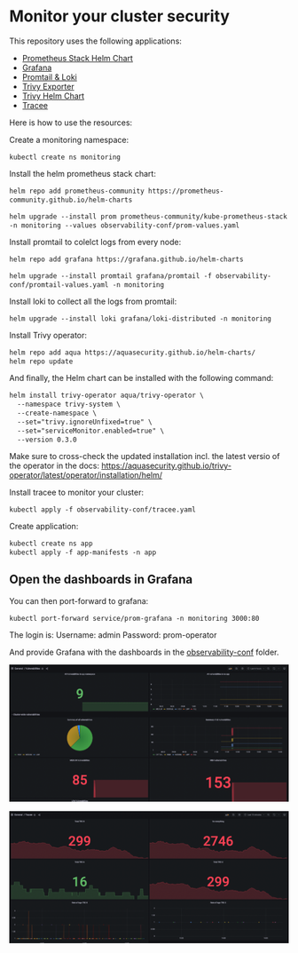 # Monitor your cluster security

This repository uses the following applications:
- [Prometheus Stack Helm Chart](https://github.com/prometheus-community/helm-charts/tree/main/charts/kube-prometheus-stack)
- [Grafana](https://grafana.com/)
- [Promtail & Loki](https://grafana.com/oss/loki/)
- [Trivy Exporter](https://github.com/giantswarm/starboard-exporter)
- [Trivy Helm Chart](https://github.com/aquasecurity/trivy-operator)
- [Tracee](https://github.com/aquasecurity/tracee)

Here is how to use the resources:

Create a monitoring namespace:
```
kubectl create ns monitoring
```

Install the helm prometheus stack chart:

```
helm repo add prometheus-community https://prometheus-community.github.io/helm-charts
```

```
helm upgrade --install prom prometheus-community/kube-prometheus-stack -n monitoring --values observability-conf/prom-values.yaml
```

Install promtail to colelct logs from every node:

```
helm repo add grafana https://grafana.github.io/helm-charts
```


```
helm upgrade --install promtail grafana/promtail -f observability-conf/promtail-values.yaml -n monitoring
```

Install loki to collect all the logs from promtail:
```
helm upgrade --install loki grafana/loki-distributed -n monitoring
```

Install Trivy operator:
```
helm repo add aqua https://aquasecurity.github.io/helm-charts/
helm repo update
```

And finally, the Helm chart can be installed with the following command:

```
helm install trivy-operator aqua/trivy-operator \
  --namespace trivy-system \
  --create-namespace \
  --set="trivy.ignoreUnfixed=true" \
  --set="serviceMonitor.enabled=true" \
  --version 0.3.0
```
Make sure to cross-check the updated installation incl. the latest versio  of the operator in the docs: https://aquasecurity.github.io/trivy-operator/latest/operator/installation/helm/

Install tracee to monitor your cluster:

```
kubectl apply -f observability-conf/tracee.yaml
```

Create application:
```
kubectl create ns app
kubectl apply -f app-manifests -n app
```

## Open the dashboards in Grafana

You can then port-forward to grafana:
```
kubectl port-forward service/prom-grafana -n monitoring 3000:80
```

The login is:
    Username: admin
    Password: prom-operator

And provide Grafana with the dashboards in the [observability-conf](./observability-conf/) folder.

![Vulnerability stats](./assets/vulnerabilities.png)

![Tracee logs](./assets/traceelogs.png)
